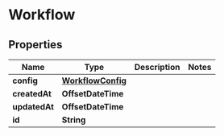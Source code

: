 

# Workflow


## Properties

| Name | Type | Description | Notes |
|------------ | ------------- | ------------- | -------------|
|**config** | [**WorkflowConfig**](WorkflowConfig.md) |  |  |
|**createdAt** | **OffsetDateTime** |  |  |
|**updatedAt** | **OffsetDateTime** |  |  |
|**id** | **String** |  |  |



